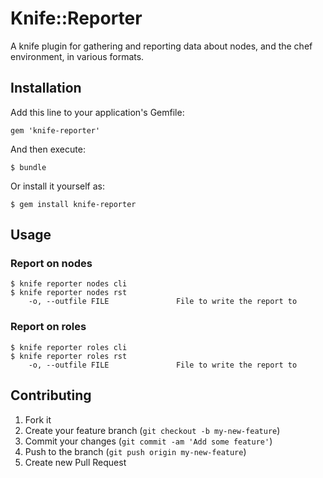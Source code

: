 # Knife::Reporter

A knife plugin for gathering and reporting data about nodes, and the chef
environment, in various formats.

## Installation

Add this line to your application's Gemfile:

    gem 'knife-reporter'

And then execute:

    $ bundle

Or install it yourself as:

    $ gem install knife-reporter

## Usage

### Report on nodes
    $ knife reporter nodes cli
    $ knife reporter nodes rst
        -o, --outfile FILE               File to write the report to

### Report on roles
    $ knife reporter roles cli
    $ knife reporter roles rst
        -o, --outfile FILE               File to write the report to


## Contributing

1. Fork it
2. Create your feature branch (`git checkout -b my-new-feature`)
3. Commit your changes (`git commit -am 'Add some feature'`)
4. Push to the branch (`git push origin my-new-feature`)
5. Create new Pull Request

